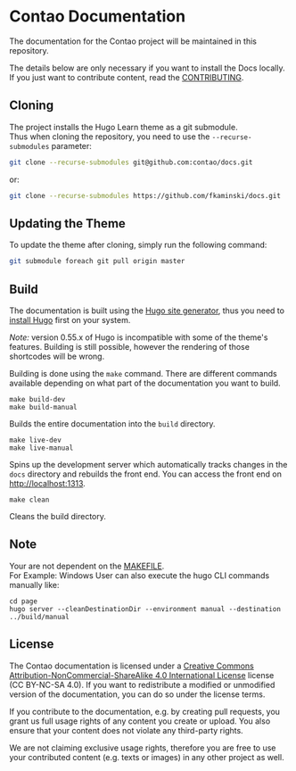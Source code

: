 # Contao Documentation

The documentation for the Contao project will be maintained in this repository.

The details below are only necessary if you want to install the Docs locally.\
If you just want to contribute content, read the [CONTRIBUTING](CONTRIBUTING.md).

## Cloning

The project installs the Hugo Learn theme as a git submodule.\
Thus when cloning the repository, you need to use the `--recurse-submodules` parameter:

```bash
git clone --recurse-submodules git@github.com:contao/docs.git
```
or:

```bash
git clone --recurse-submodules https://github.com/fkaminski/docs.git
```

## Updating the Theme

To update the theme after cloning, simply run the following command:

```bash
git submodule foreach git pull origin master
```

## Build

The documentation is built using the [Hugo site generator](https://gohugo.io/), 
thus you need to [install Hugo](https://gohugo.io/getting-started/installing/) 
first on your system.

_Note:_ version 0.55.x of Hugo is incompatible with some of the theme's features. 
Building is still possible, however the rendering of those shortcodes will be wrong.

Building is done using the `make` command. There are different commands available 
depending on what part of the documentation you want to build.

```
make build-dev
make build-manual
```

Builds the entire documentation into the `build` directory.

```
make live-dev
make live-manual
```

Spins up the development server which automatically tracks changes in the `docs` 
directory and rebuilds the front end. You can access the front end on [http://localhost:1313](http://localhost:1313).

```
make clean
```

Cleans the build directory.

## Note

Your are not dependent on the [MAKEFILE](Makefile).\
For Example: Windows User can also execute the hugo CLI commands manually like:

```
cd page
hugo server --cleanDestinationDir --environment manual --destination ../build/manual 
```

## License

The Contao documentation is licensed under a [Creative Commons Attribution-NonCommercial-ShareAlike 4.0 International
License](https://creativecommons.org/licenses/by-nc-sa/4.0/) license (CC BY-NC-SA 4.0). If you want to redistribute a modified or unmodified version of the documentation, you can do so under the license terms.

If you contribute to the documentation, e.g. by creating pull requests, you grant us full usage rights of any content you create or upload. You also ensure that your
content does not violate any third-party rights.

We are not claiming exclusive usage rights, therefore you are free to use your
contributed content (e.g. texts or images) in any other project as well.
